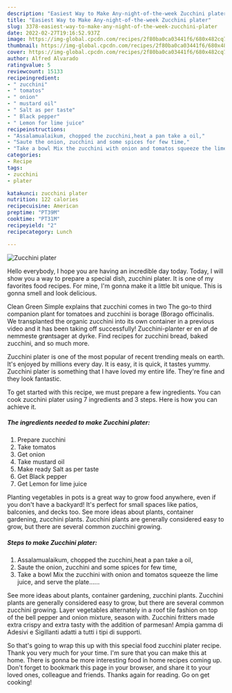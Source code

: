 ```yaml
---
description: "Easiest Way to Make Any-night-of-the-week Zucchini plater"
title: "Easiest Way to Make Any-night-of-the-week Zucchini plater"
slug: 3378-easiest-way-to-make-any-night-of-the-week-zucchini-plater
date: 2022-02-27T19:16:52.937Z
image: https://img-global.cpcdn.com/recipes/2f80ba0ca03441f6/680x482cq70/zucchini-plater-recipe-main-photo.jpg
thumbnail: https://img-global.cpcdn.com/recipes/2f80ba0ca03441f6/680x482cq70/zucchini-plater-recipe-main-photo.jpg
cover: https://img-global.cpcdn.com/recipes/2f80ba0ca03441f6/680x482cq70/zucchini-plater-recipe-main-photo.jpg
author: Alfred Alvarado
ratingvalue: 5
reviewcount: 15133
recipeingredient:
- " zucchini"
- " tomatos"
- " onion"
- " mustard oil"
- " Salt as per taste"
- " Black pepper"
- " Lemon for lime juice"
recipeinstructions:
- "Assalamualaikum, chopped the zucchini,heat a pan take a oil,"
- "Saute the onion, zucchini and some spices for few time,"
- "Take a bowl Mix the zucchini with onion and tomatos squeeze the lime juice, and serve the plate......"
categories:
- Recipe
tags:
- zucchini
- plater

katakunci: zucchini plater 
nutrition: 122 calories
recipecuisine: American
preptime: "PT39M"
cooktime: "PT31M"
recipeyield: "2"
recipecategory: Lunch

---
```



![Zucchini plater](https://img-global.cpcdn.com/recipes/2f80ba0ca03441f6/680x482cq70/zucchini-plater-recipe-main-photo.jpg)

Hello everybody, I hope you are having an incredible day today. Today, I will show you a way to prepare a special dish, zucchini plater. It is one of my favorites food recipes. For mine, I'm gonna make it a little bit unique. This is gonna smell and look delicious.

Clean Green Simple explains that zucchini comes in two The go-to third companion plant for tomatoes and zucchini is borage (Borago officinalis. We transplanted the organic zucchini into its own container in a previous video and it has been taking off successfully! Zucchini-planter er en af de nemmeste grøntsager at dyrke. Find recipes for zucchini bread, baked zucchini, and so much more.

Zucchini plater is one of the most popular of recent trending meals on earth. It's enjoyed by millions every day. It is easy, it is quick, it tastes yummy. Zucchini plater is something that I have loved my entire life. They're fine and they look fantastic.


To get started with this recipe, we must prepare a few ingredients. You can cook zucchini plater using 7 ingredients and 3 steps. Here is how you can achieve it.

<!--inarticleads1-->

##### The ingredients needed to make Zucchini plater:

1. Prepare  zucchini
1. Take  tomatos
1. Get  onion
1. Take  mustard oil
1. Make ready  Salt as per taste
1. Get  Black pepper
1. Get  Lemon for lime juice


Planting vegetables in pots is a great way to grow food anywhere, even if you don&#39;t have a backyard! It&#39;s perfect for small spaces like patios, balconies, and decks too. See more ideas about plants, container gardening, zucchini plants. Zucchini plants are generally considered easy to grow, but there are several common zucchini growing. 

<!--inarticleads2-->

##### Steps to make Zucchini plater:

1. Assalamualaikum, chopped the zucchini,heat a pan take a oil,
1. Saute the onion, zucchini and some spices for few time,
1. Take a bowl Mix the zucchini with onion and tomatos squeeze the lime juice, and serve the plate......


See more ideas about plants, container gardening, zucchini plants. Zucchini plants are generally considered easy to grow, but there are several common zucchini growing. Layer vegetables alternately in a roof tile fashion on top of the bell pepper and onion mixture, season with. Zucchini fritters made extra crispy and extra tasty with the addition of parmesan! Ampia gamma di Adesivi e Sigillanti adatti a tutti i tipi di supporti. 

So that's going to wrap this up with this special food zucchini plater recipe. Thank you very much for your time. I'm sure that you can make this at home. There is gonna be more interesting food in home recipes coming up. Don't forget to bookmark this page in your browser, and share it to your loved ones, colleague and friends. Thanks again for reading. Go on get cooking!
